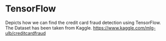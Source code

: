 # TensorFlow
Depicts how we can find the credit card fraud detection using TensorFlow.
The Dataset has been taken from Kaggle.
https://www.kaggle.com/mlg-ulb/creditcardfraud
